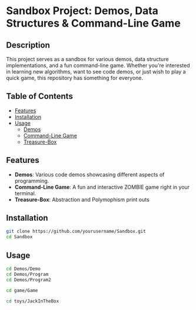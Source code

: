 # Sandbox Project: Demos, Data Structures & Command-Line Game

## Description
This project serves as a sandbox for various demos, data structure implementations, and a fun command-line game. Whether you're interested in learning new algorithms, want to see code demos, or just wish to play a quick game, this repository has something for everyone.

## Table of Contents
- [Features](#features)
- [Installation](#installation)
- [Usage](#usage)
	- [Demos](#demos)
	- [Command-Line Game](#command-line-game)
	- [Treasure-Box](#treasure-box)

## Features
- **Demos**: Various code demos showcasing different aspects of programming.
- **Command-Line Game**: A fun and interactive ZOMBIE game right in your terminal.
- **Treasure-Box**: Abstraction and Polymophism print outs

## Installation
```bash
git clone https://github.com/yourusername/Sandbox.git
cd Sandbox
```

## Usage
```bash
cd Demos/Demo
cd Demos/Program
cd Demos/Program2

cd game/Game

cd toys/JackInTheBox
```
